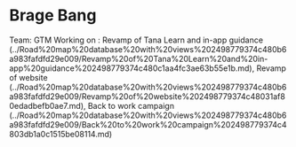 # Brage Bang

Team: GTM
Working on : Revamp of Tana Learn and in-app guidance (../Road%20map%20database%20with%20views%202498779374c480b6a983fafdfd29e009/Revamp%20of%20Tana%20Learn%20and%20in-app%20guidance%202498779374c480c1aa4fc3ae63b55e1b.md), Revamp of website  (../Road%20map%20database%20with%20views%202498779374c480b6a983fafdfd29e009/Revamp%20of%20website%202498779374c48031af80edadbefb0ae7.md), Back to work campaign (../Road%20map%20database%20with%20views%202498779374c480b6a983fafdfd29e009/Back%20to%20work%20campaign%202498779374c4803db1a0c1515be08114.md)